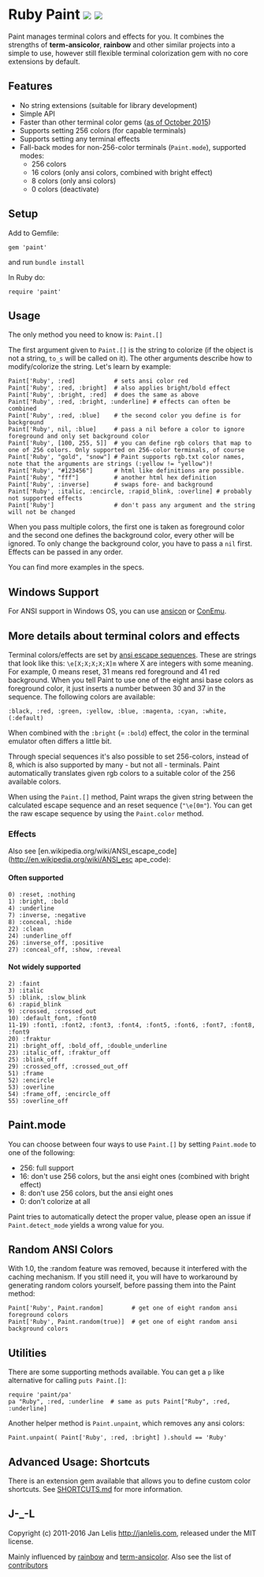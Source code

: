 # Ruby Paint [<img src="https://badge.fury.io/rb/paint.svg" />](http://badge.fury.io/rb/paint) [<img src="https://travis-ci.org/janlelis/paint.svg" />](https://travis-ci.org/janlelis/paint)

Paint manages terminal colors and effects for you. It combines the strengths
of **term-ansicolor**, **rainbow** and other similar projects into a simple to
use, however still flexible terminal colorization gem with no core extensions
by default.

## Features
*   No string extensions (suitable for library development)
*   Simple API
*   Faster than other terminal color gems ([as of October
    2015](https://gist.github.com/janlelis/91413b9295c81ee873dc))
*   Supports setting 256 colors (for capable terminals)
*   Supports setting any terminal effects
*   Fall-back modes for non-256-color terminals (`Paint.mode`), supported
    modes:
    *   256 colors
    *   16 colors (only ansi colors, combined with bright effect)
    *   8 colors (only ansi colors)
    *   0 colors (deactivate)



## Setup
Add to Gemfile:

    gem 'paint'

and run `bundle install`

In Ruby do:

    require 'paint'

## Usage
The only method you need to know is: `Paint.[]`

The first argument given to `Paint.[]` is the string to colorize (if the
object is not a string, `to_s` will be called on it). The other arguments
describe how to modify/colorize the string. Let's learn by example:

    Paint['Ruby', :red]           # sets ansi color red
    Paint['Ruby', :red, :bright]  # also applies bright/bold effect
    Paint['Ruby', :bright, :red]  # does the same as above
    Paint['Ruby', :red, :bright, :underline] # effects can often be combined
    Paint['Ruby', :red, :blue]    # the second color you define is for background
    Paint['Ruby', nil, :blue]     # pass a nil before a color to ignore foreground and only set background color
    Paint['Ruby', [100, 255, 5]]  # you can define rgb colors that map to one of 256 colors. Only supported on 256-color terminals, of course
    Paint['Ruby', "gold", "snow"] # Paint supports rgb.txt color names, note that the arguments are strings (:yellow != "yellow")!
    Paint['Ruby', "#123456"]      # html like definitions are possible.
    Paint['Ruby', "fff"]          # another html hex definition
    Paint['Ruby', :inverse]       # swaps fore- and background
    Paint['Ruby', :italic, :encircle, :rapid_blink, :overline] # probably not supported effects
    Paint['Ruby']                 # don't pass any argument and the string will not be changed

When you pass multiple colors, the first one is taken as foreground color and
the second one defines the background color, every other will be ignored. To
only change the background color, you have to pass a `nil` first. Effects can
be passed in any order.

You can find more examples in the specs.

## Windows Support
For ANSI support in Windows OS, you can use
[ansicon](https://github.com/adoxa/ansicon) or
[ConEmu](http://code.google.com/p/conemu-maximus5/).

## More details about terminal colors and effects
Terminal colors/effects are set by [ansi escape
sequences](http://en.wikipedia.org/wiki/ANSI_escape_code). These are strings
that look like this: `\e[X;X;X;X;X]m` where X are integers with some meaning.
For example, 0 means reset, 31 means red foreground and 41 red background.
When you tell Paint to use one of the eight ansi base colors as foreground
color, it just inserts a number between 30 and 37 in the sequence. The
following colors are available:

    :black, :red, :green, :yellow, :blue, :magenta, :cyan, :white, (:default)

When combined with the `:bright` (= `:bold`) effect, the color in the terminal
emulator often differs a little bit.

Through special sequences it's also possible to set 256-colors, instead of 8,
which is also supported by many - but not all - terminals. Paint automatically
translates given rgb colors to a suitable color of the 256 available colors.

When using the `Paint.[]` method, Paint wraps the given string between the
calculated escape sequence and an reset sequence (`"\e[0m"`). You can get the
raw escape sequence by using the `Paint.color` method.

### Effects
Also see
[en.wikipedia.org/wiki/ANSI_escape_code](http://en.wikipedia.org/wiki/ANSI_esc
ape_code):

#### Often supported

    0) :reset, :nothing
    1) :bright, :bold
    4) :underline
    7) :inverse, :negative
    8) :conceal, :hide
    22) :clean
    24) :underline_off
    26) :inverse_off, :positive
    27) :conceal_off, :show, :reveal

#### Not widely supported

    2) :faint
    3) :italic
    5) :blink, :slow_blink
    6) :rapid_blink
    9) :crossed, :crossed_out
    10) :default_font, :font0
    11-19) :font1, :font2, :font3, :font4, :font5, :font6, :font7, :font8, :font9
    20) :fraktur
    21) :bright_off, :bold_off, :double_underline
    23) :italic_off, :fraktur_off
    25) :blink_off
    29) :crossed_off, :crossed_out_off
    51) :frame
    52) :encircle
    53) :overline
    54) :frame_off, :encircle_off
    55) :overline_off

## Paint.mode
You can choose between four ways to use `Paint.[]` by setting `Paint.mode` to
one of the following:
*   256:   full support
*   16:    don't use 256 colors, but the ansi eight ones (combined with bright
    effect)
*   8:     don't use 256 colors, but the ansi eight ones
*   0:     don't colorize at all


Paint tries to automatically detect the proper value, please open an issue if
`Paint.detect_mode` yields a wrong value for you.

## Random ANSI Colors
With 1.0, the :random feature was removed, because it interfered with the
caching mechanism. If you still need it, you will have to workaround by
generating random colors yourself, before passing them into the Paint method:

    Paint['Ruby', Paint.random]        # get one of eight random ansi foreground colors
    Paint['Ruby', Paint.random(true)]  # get one of eight random ansi background colors

## Utilities
There are some supporting methods available. You can get a `p` like
alternative for calling `puts Paint.[]`:

    require 'paint/pa'
    pa "Ruby", :red, :underline  # same as puts Paint["Ruby", :red, :underline]

Another helper method is `Paint.unpaint`, which removes any ansi colors:

    Paint.unpaint( Paint['Ruby', :red, :bright] ).should == 'Ruby'

## Advanced Usage: Shortcuts
There is an extension gem available that allows you to define custom color
shortcuts. See
[SHORTCUTS.md](https://github.com/janlelis/paint/blob/master/SHORTCUTS.md)
for more information.

## J-_-L

Copyright (c) 2011-2016 Jan Lelis <http://janlelis.com>, released under the
MIT license.

Mainly influenced by [rainbow](https://github.com/sickill/rainbow) and
[term-ansicolor](https://github.com/flori/term-ansicolor). Also see the list
of [contributors](https://github.com/janlelis/paint/contributors)
